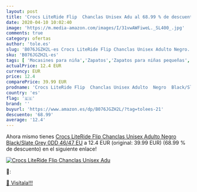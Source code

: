 ```yaml
---
layout: post
title: 'Crocs LiteRide Flip  Chanclas Unisex Adu al 68.99 % de descuento'
date: 2020-04-10 10:02:40
image: 'https://m.media-amazon.com/images/I/31vwAWFiweL._SL400_.jpg'
comments: true
category: ofertas
author: 'tole.es'
slug: 'B076JGZH2L-es Crocs LiteRide Flip Chanclas Unisex Adulto Negro...'
sku: 'B076JGZH2L-es'
tags: [ 'Mocasines para niña','Zapatos','Zapatos para niñas pequeñas','Zapatos y complementos','chanclas', ]
actualPrice: 12.4 EUR
currency: EUR
price: 12.4
comparePrice: 39.99 EUR
prodname: 'Crocs LiteRide Flip  Chanclas Unisex Adulto  Negro  Black/Slate Grey 0DD   46/47 EU'
country: 'es'
flag: '🇪🇸'
brand: ''
buyurl: 'https://www.amazon.es/dp/B076JGZH2L/?tag=tolees-21'
descuento: '68.99'
average: '12.4'
---
```


Ahora mismo tienes [Crocs LiteRide Flip  Chanclas Unisex Adulto  Negro  Black/Slate Grey 0DD   46/47 EU](https://www.amazon.es/dp/B076JGZH2L/?tag=tolees-21) a 12.4 EUR (original: 39.99 EUR) (68.99 %  de descuento) en el siguiente enlace!

[![Crocs LiteRide Flip  Chanclas Unisex Adu](https://m.media-amazon.com/images/I/31vwAWFiweL._SL400_.jpg)](https://www.amazon.es/dp/B076JGZH2L/?tag=tolees-21)

🔎:


[🛒 Visítala!!!](https://www.amazon.es/dp/B076JGZH2L/?tag=tolees-21)
